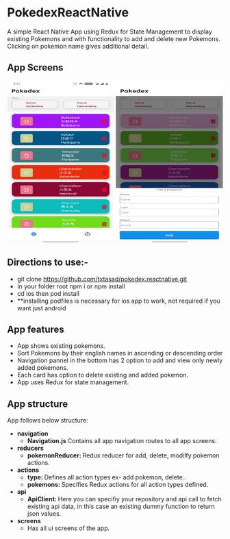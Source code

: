 # PokedexReactNative

A simple React Native App using Redux for State Management to display existing Pokemons and with functionality to add and delete new Pokemons. Clicking on pokemon name gives additional detail.

## App Screens
<p align="center">
    <img src="/media/screen1.jpg" width="250" height="380">
    <img src="/media/screen2.jpg" width="250" height="380">
</p>

## Directions to use:-
* git clone https://github.com/txtasad/pokedex.reactnative.git
*  in your folder root npm i or npm install
* cd ios then pod install
* **installing podfiles is necessary for ios app to work, not required if you want just android 


## App features
* App shows existing pokemons.
* Sort Pokemons by their english names in ascending or descending order
* Navigation pannel in the bottom has 2 option to add and view only newly added pokemons.
* Each card has option to delete existing and added pokemon.
* App uses Redux for state management.
 

## App structure
App follows below structure:
* <b>navigation</b>
    * <b> Navigation.js </b> Contains all app navigation routes to all app screens.
* <b>reducers</b>
    * <b>pokemonReducer: </b> Redux reducer for add, delete, modilfy pokemon actions.
* <b>actions</b>
    * <b>type: </b> Defines all action types ex- add pokemon, delete..
    * <b>pokemons: </b> Specifies Redux actions for all action types defined.
* <b>api</b>
    * <b>ApiClient: </b> Here you can specifiy your repository and api call to fetch existing api data, in this case an existing dummy function to return json values.
* <b>screens</b>
    * Has all ui screens of the app.


